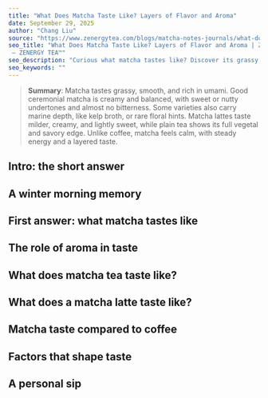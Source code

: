 ```yaml
---
title: "What Does Matcha Taste Like? Layers of Flavor and Aroma"
date: September 29, 2025
author: "Chang Liu"
source: "https://www.zenergytea.com/blogs/matcha-notes-journals/what-does-matcha-taste-like-layers-of-flavor-and-aroma"
seo_title: "What Does Matcha Taste Like? Layers of Flavor and Aroma | Zenergy Tea
 – ZENERGY TEA™"
seo_description: "Curious what matcha tastes like? Discover its grassy, umami, nutty, and floral notes. Learn how matcha tea and lattes differ in taste."
seo_keywords: ""
---
```

> **Summary**:
> Matcha tastes grassy, smooth, and rich in umami. Good ceremonial matcha is creamy and balanced, with sweet or nutty undertones and almost no bitterness. Some varieties also carry marine depth, like kelp broth, or rare floral hints. Matcha lattes taste milder, creamy, and lightly sweet, while plain tea shows its full vegetal and savory edge. Unlike coffee, matcha feels calm, with steady energy and a layered taste.

## Intro: the short answer
## A winter morning memory
## First answer: what matcha tastes like
## The role of aroma in taste
## What does matcha tea taste like?
## What does a matcha latte taste like?
## Matcha taste compared to coffee
## Factors that shape taste
## A personal sip